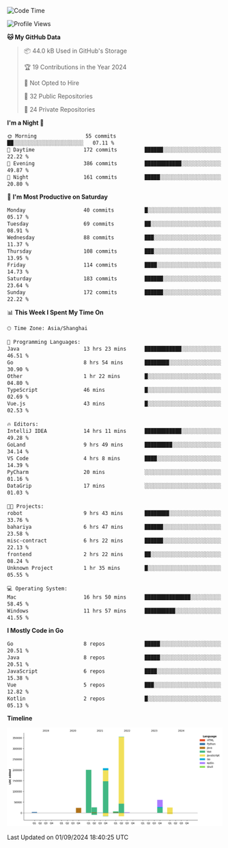 <!--START_SECTION:waka-->
![Code Time](http://img.shields.io/badge/Code%20Time-2%2C650%20hrs%2043%20mins-blue)

![Profile Views](http://img.shields.io/badge/Profile%20Views-0-blue)

**🐱 My GitHub Data** 

> 📦 44.0 kB Used in GitHub's Storage 
 > 
> 🏆 19 Contributions in the Year 2024
 > 
> 🚫 Not Opted to Hire
 > 
> 📜 32 Public Repositories 
 > 
> 🔑 24 Private Repositories 
 > 
**I'm a Night 🦉** 

```text
🌞 Morning                55 commits          ██░░░░░░░░░░░░░░░░░░░░░░░   07.11 % 
🌆 Daytime                172 commits         ██████░░░░░░░░░░░░░░░░░░░   22.22 % 
🌃 Evening                386 commits         ████████████░░░░░░░░░░░░░   49.87 % 
🌙 Night                  161 commits         █████░░░░░░░░░░░░░░░░░░░░   20.80 % 
```
📅 **I'm Most Productive on Saturday** 

```text
Monday                   40 commits          █░░░░░░░░░░░░░░░░░░░░░░░░   05.17 % 
Tuesday                  69 commits          ██░░░░░░░░░░░░░░░░░░░░░░░   08.91 % 
Wednesday                88 commits          ███░░░░░░░░░░░░░░░░░░░░░░   11.37 % 
Thursday                 108 commits         ███░░░░░░░░░░░░░░░░░░░░░░   13.95 % 
Friday                   114 commits         ████░░░░░░░░░░░░░░░░░░░░░   14.73 % 
Saturday                 183 commits         ██████░░░░░░░░░░░░░░░░░░░   23.64 % 
Sunday                   172 commits         ██████░░░░░░░░░░░░░░░░░░░   22.22 % 
```


📊 **This Week I Spent My Time On** 

```text
🕑︎ Time Zone: Asia/Shanghai

💬 Programming Languages: 
Java                     13 hrs 23 mins      ████████████░░░░░░░░░░░░░   46.51 % 
Go                       8 hrs 54 mins       ████████░░░░░░░░░░░░░░░░░   30.90 % 
Other                    1 hr 22 mins        █░░░░░░░░░░░░░░░░░░░░░░░░   04.80 % 
TypeScript               46 mins             █░░░░░░░░░░░░░░░░░░░░░░░░   02.69 % 
Vue.js                   43 mins             █░░░░░░░░░░░░░░░░░░░░░░░░   02.53 % 

🔥 Editors: 
IntelliJ IDEA            14 hrs 11 mins      ████████████░░░░░░░░░░░░░   49.28 % 
GoLand                   9 hrs 49 mins       █████████░░░░░░░░░░░░░░░░   34.14 % 
VS Code                  4 hrs 8 mins        ████░░░░░░░░░░░░░░░░░░░░░   14.39 % 
PyCharm                  20 mins             ░░░░░░░░░░░░░░░░░░░░░░░░░   01.16 % 
DataGrip                 17 mins             ░░░░░░░░░░░░░░░░░░░░░░░░░   01.03 % 

🐱‍💻 Projects: 
robot                    9 hrs 43 mins       ████████░░░░░░░░░░░░░░░░░   33.76 % 
bahariya                 6 hrs 47 mins       ██████░░░░░░░░░░░░░░░░░░░   23.58 % 
misc-contract            6 hrs 22 mins       ██████░░░░░░░░░░░░░░░░░░░   22.13 % 
frontend                 2 hrs 22 mins       ██░░░░░░░░░░░░░░░░░░░░░░░   08.24 % 
Unknown Project          1 hr 35 mins        █░░░░░░░░░░░░░░░░░░░░░░░░   05.55 % 

💻 Operating System: 
Mac                      16 hrs 50 mins      ███████████████░░░░░░░░░░   58.45 % 
Windows                  11 hrs 57 mins      ██████████░░░░░░░░░░░░░░░   41.55 % 
```

**I Mostly Code in Go** 

```text
Go                       8 repos             █████░░░░░░░░░░░░░░░░░░░░   20.51 % 
Java                     8 repos             █████░░░░░░░░░░░░░░░░░░░░   20.51 % 
JavaScript               6 repos             ████░░░░░░░░░░░░░░░░░░░░░   15.38 % 
Vue                      5 repos             ███░░░░░░░░░░░░░░░░░░░░░░   12.82 % 
Kotlin                   2 repos             █░░░░░░░░░░░░░░░░░░░░░░░░   05.13 % 
```



**Timeline**

![Lines of Code chart](https://raw.githubusercontent.com/youtiaoguagua/youtiaoguagua/master/assets/bar_graph.png)


 Last Updated on 01/09/2024 18:40:25 UTC
<!--END_SECTION:waka-->